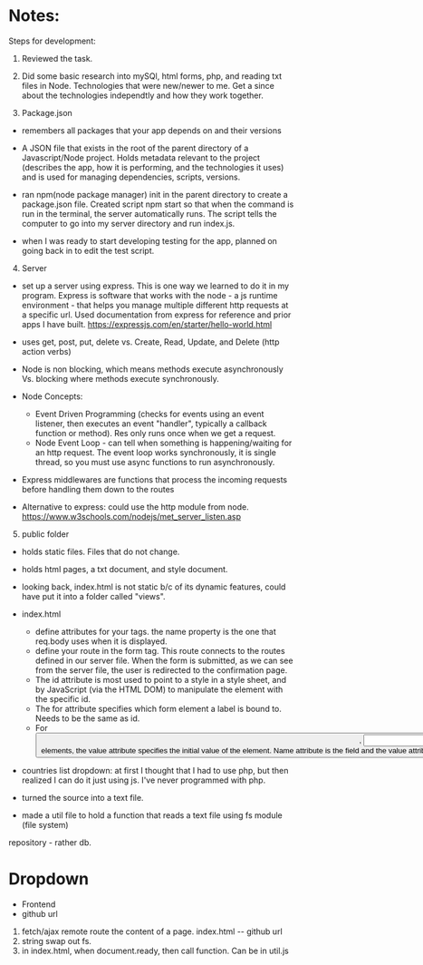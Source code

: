 # Notes:

Steps for development:
1. Reviewed the task.
2. Did some basic research into mySQl, html forms, php, and reading txt files in Node. Technologies that were new/newer to me. Get a since about the technologies independtly and how they work together.

3. Package.json

- remembers all packages that your app depends on and their versions

- A JSON file that exists in the root of the parent directory of a Javascript/Node project. Holds metadata relevant to the project (describes the app, how it is performing, and the technologies it uses) and is used for managing dependencies, scripts, versions.

- ran npm(node package manager) init in the parent directory to create a package.json file. Created script npm start so that when the command is run in the terminal, the server automatically runs. The script tells the computer to go into my server directory and run index.js.

- when I was ready to start developing testing for the app, planned on going back in to edit the test script.

4. Server

- set up a server using express. This is one way we learned to do it in my program. Express is software that works with the node - a js runtime environment - that helps you manage multiple different http requests at a specific url. Used documentation from express for reference and prior apps I have built.
https://expressjs.com/en/starter/hello-world.html

- uses get, post, put, delete vs. Create, Read, Update, and Delete (http action verbs)

- Node is non blocking, which means methods execute asynchronously Vs. blocking where methods execute synchronously.

- Node Concepts:
  - Event Driven Programming (checks for events using an event listener, then executes an event "handler", typically a callback function or method). Res only runs once when we get a request.
  - Node Event Loop - can tell when something is happening/waiting for an http request. The event loop works synchronously, it is single thread, so you must use async functions to run asynchronously.

- Express middlewares are functions that process the incoming requests before handling them down to the routes

- Alternative to express: could use the http module from node.
https://www.w3schools.com/nodejs/met_server_listen.asp

5. public folder
- holds static files. Files that do not change.
- holds html pages, a txt document, and style document.
- looking back, index.html is not static b/c of its dynamic features, could have put it into a folder called "views".
- index.html
  - define attributes for your tags. the name property is the one that req.body uses when it is displayed.
  - define your route in the form tag. This route connects to the routes defined in our server file. When the form is submitted, as we can see from the server file, the user is redirected to the confirmation page.
  - The id attribute is most used to point to a style in a style sheet, and by JavaScript (via the HTML DOM) to manipulate the element with the specific id.
  - The for attribute specifies which form element a label is bound to. Needs to be the same as id.
  - For <button>, <input> and <option> elements, the value attribute specifies the initial value of the element. Name attribute is the field and the value attribute is set as the values in req.body when the form is submitted. Certain inputs such as text don't seem to need it.

- countries list dropdown: at first I thought that I had to use php, but then realized I can do it just using js. I've never programmed with php.
 - turned the source into a text file.
 - made a util file to hold a function that reads a text file using fs module (file system)





repository - rather db.

# Dropdown
- Frontend
- github url
1. fetch/ajax remote route the content of a page. index.html -- github url
2. string swap out fs.
3. in index.html, when document.ready, then call function. Can be in util.js
